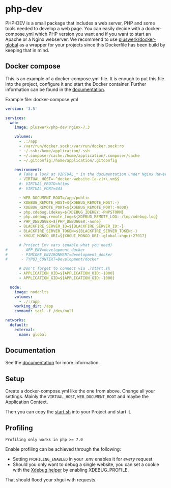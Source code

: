 # php-dev

PHP-DEV is a small package that includes a web server, PHP and some tools needed to develop a web page.
You can easily decide with a docker-compose.yml which PHP version you want and if you want to start an Apache or a Nginx webserver.
We recommend to use [pluswerk/docker-global](https://github.com/pluswerk/docker-global) as a wrapper for your projects since this Dockerfile has been build by keeping that in mind.

## Docker compose

This is an example of a docker-compose.yml file.
It is enough to put this file into the project, configure it and start the Docker container.
Further information can be found in the [documentation].

Example file: docker-compose.yml

```yaml
version: '3.5'

services:
  web:
    image: pluswerk/php-dev:nginx-7.3

    volumes:
      - .:/app
      - /var/run/docker.sock:/var/run/docker.sock:ro
      - ~/.ssh:/home/application/.ssh
      - ~/.composer/cache:/home/application/.composer/cache
      - ~/.gitconfig:/home/application/.gitconfig

    environment:
      # Take a look at VIRTUAL_* in the documentation under Nginx Reverse Proxy
      - VIRTUAL_HOST=~^docker-website-[a-z]+\.vm$$
      #- VIRTUAL_PROTO=https
      #- VIRTUAL_PORT=443

      - WEB_DOCUMENT_ROOT=/app/public
      - XDEBUG_REMOTE_HOST=${XDEBUG_REMOTE_HOST:-}
      - XDEBUG_REMOTE_PORT=${XDEBUG_REMOTE_PORT:-9000}
      - php.xdebug.idekey=${XDEBUG_IDEKEY:-PHPSTORM}
      - php.xdebug.remote_log=${XDEBUG_REMOTE_LOG:-/tmp/xdebug.log}
      - PHP_DEBUGGER=${PHP_DEBUGGER:-none}
      - BLACKFIRE_SERVER_ID=${BLACKFIRE_SERVER_ID:-}
      - BLACKFIRE_SERVER_TOKEN=${BLACKFIRE_SERVER_TOKEN:-}
      - XHGUI_MONGO_URI=${XHGUI_MONGO_URI:-global-xhgui:27017}

      # Project Env vars (enable what you need)
#      - APP_ENV=development_docker
#      - PIMCORE_ENVIRONMENT=development_docker
#      - TYPO3_CONTEXT=Development/docker

      # Don't forget to connect via ./start.sh
      - APPLICATION_UID=${APPLICATION_UID:-1000}
      - APPLICATION_GID=${APPLICATION_GID:-1000}

  node:
    image: node:lts
    volumes:
      - ./:/app
    working_dir: /app
    command: tail -f /dev/null

networks:
  default:
    external:
      name: global
```

## Documentation

See the [documentation] for more information.

[documentation]: docs/index.md


## Setup


Create a docker-compose.yml like the one from above.
Change all your settings. Mainly the `VIRTUAL_HOST`, `WEB_DOCUMENT_ROOT` and maybe the Application Context.

Then you can copy the [start.sh](start.sh) into your Project and start it.

## Profiling

``Profiling only works in php >= 7.0``

Enable profiling can be achieved through the following:
- Setting `PROFILING_ENABLED` in your .env enables it for *every* request
- Should you only want to debug a single website, you can set a cookie with the [Xdebug helper](https://chrome.google.com/webstore/detail/xdebug-helper/eadndfjplgieldjbigjakmdgkmoaaaoc.) by enabling XDEBUG_PROFILE.

That should flood your xhgui with requests.
